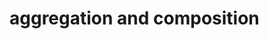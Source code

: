 

# aggregation and composition

[]()

[]()

[]()

[]()

[]()

[]()

[]()

[]()

[]()

[]()

[]()

[]()

